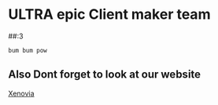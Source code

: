 # ULTRA epic Client maker team


##:3 

```
bum bum pow
```

## Also Dont forget to look at our website
<a href="http://arch64.me/">Xenovia</a>
